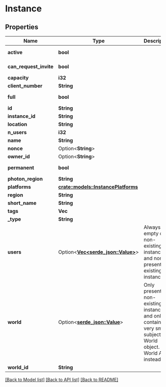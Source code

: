 # Instance

## Properties

Name | Type | Description | Notes
------------ | ------------- | ------------- | -------------
**active** | **bool** |  | [default to true]
**can_request_invite** | **bool** |  | [default to true]
**capacity** | **i32** |  | 
**client_number** | **String** |  | 
**full** | **bool** |  | [default to false]
**id** | **String** |  | 
**instance_id** | **String** |  | 
**location** | **String** |  | 
**n_users** | **i32** |  | 
**name** | **String** |  | 
**nonce** | Option<**String**> |  | [optional]
**owner_id** | Option<**String**> |  | [optional]
**permanent** | **bool** |  | [default to false]
**photon_region** | **String** |  | 
**platforms** | [**crate::models::InstancePlatforms**](Instance_platforms.md) |  | 
**region** | **String** |  | 
**short_name** | **String** |  | 
**tags** | **Vec<String>** |  | 
**_type** | **String** |  | 
**users** | Option<[**Vec<serde_json::Value>**](serde_json::Value.md)> | Always empty on non-existing instances, and non-present on existing instances. | [optional]
**world** | Option<[**serde_json::Value**](.md)> | Only present on non-existing instances, and only contains a very small subject of World object. Use World API instead. | [optional]
**world_id** | **String** |  | 

[[Back to Model list]](../README.md#documentation-for-models) [[Back to API list]](../README.md#documentation-for-api-endpoints) [[Back to README]](../README.md)


